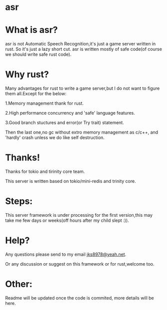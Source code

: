 # asr
# What is asr?

asr is not Automatic Speech Recognition,it's just a game server written in rust.
So it's just a lazy short cut.
asr is written mostly of safe code(of course we should write safe rust code).

# Why rust?

Many advantages for rust to write a game server,but I do not want to figure them all.Except for the below:

1.Memory management thank for rust.

2.High performance concurrency and 'safe' language features.

3.Good branch stuctures and error(or Try trait) statement.

Then the last one,no gc without extro memory management as c/c++, and 'hardly' crash unless we do like self destruction.

# Thanks!

Thanks for tokio and tirinity core team.

This server is written based on tokio/mini-redis and trinity core.

# Steps:

This server framework is under processing for the first version,this may take me few days or weeks(off hours after my child slept :)).

# Help?

Any questions please send to my email jks8978@yeah.net.

Or any discussion or suggest on this framework or for rust,welcome too.

# Other:

Readme will be updated once the code is commited, more details will be here.

